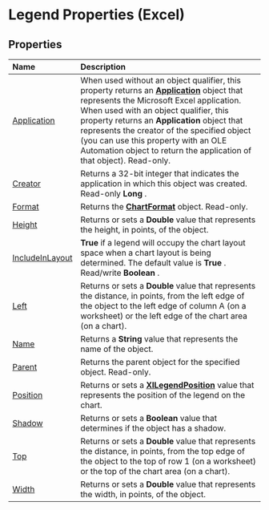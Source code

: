 
# Legend Properties (Excel)

## Properties



|**Name**|**Description**|
|:-----|:-----|
|[Application](ced7136a-7f18-2024-d40c-61fdca244949.md)|When used without an object qualifier, this property returns an  **[Application](19b73597-5cf9-4f56-8227-b5211f657f6f.md)** object that represents the Microsoft Excel application. When used with an object qualifier, this property returns an **Application** object that represents the creator of the specified object (you can use this property with an OLE Automation object to return the application of that object). Read-only.|
|[Creator](44976293-1229-e226-0b59-27563c59f6ae.md)|Returns a 32-bit integer that indicates the application in which this object was created. Read-only  **Long** .|
|[Format](ecaddfd4-0ce1-7fbc-0a61-6534e4bc413c.md)|Returns the  **[ChartFormat](edac71b7-ed38-6658-2cbf-6493dc1ad3ed.md)** object. Read-only.|
|[Height](1e7da77e-b994-0524-0082-4a4e2d4a1499.md)|Returns or sets a  **Double** value that represents the height, in points, of the object.|
|[IncludeInLayout](ebb55dfa-8b3e-b247-4574-65b22640eadd.md)| **True** if a legend will occupy the chart layout space when a chart layout is being determined. The default value is **True** . Read/write **Boolean** .|
|[Left](803b886b-59a8-8516-d7d1-a5432c16ae2e.md)|Returns or sets a  **Double** value that represents the distance, in points, from the left edge of the object to the left edge of column A (on a worksheet) or the left edge of the chart area (on a chart).|
|[Name](fae7ab35-988b-e106-0596-71cce035ff72.md)|Returns a  **String** value that represents the name of the object.|
|[Parent](c419b373-af3a-faa9-6934-2aa53bcdd555.md)|Returns the parent object for the specified object. Read-only.|
|[Position](6256617d-d78f-8b2e-dd27-96c71cd2a84f.md)|Returns or sets a  **[XlLegendPosition](323969a3-c4ac-8b71-2147-9baa05a1a866.md)** value that represents the position of the legend on the chart.|
|[Shadow](e368bdb3-a2f5-e5fa-e35a-9223b5658b08.md)|Returns or sets a  **Boolean** value that determines if the object has a shadow.|
|[Top](2b7a4ab2-8147-6c40-4a92-9bde7885af9f.md)|Returns or sets a  **Double** value that represents the distance, in points, from the top edge of the object to the top of row 1 (on a worksheet) or the top of the chart area (on a chart).|
|[Width](267e2f8f-5299-15d9-65e2-886e9f59c5e8.md)|Returns or sets a  **Double** value that represents the width, in points, of the object.|
